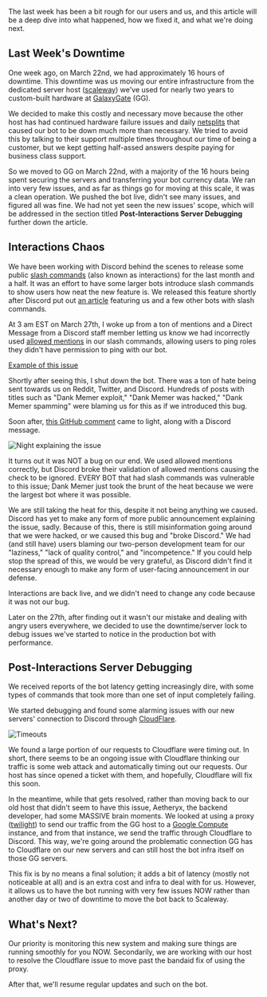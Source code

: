 The last week has been a bit rough for our users and us, and this article will be a deep dive into what happened, how we fixed it, and what we're doing next.

## Last Week's Downtime

One week ago, on March 22nd, we had approximately 16 hours of downtime. This downtime was us moving our entire infrastructure from the dedicated server host ([scaleway](https://www.scaleway.com/en/)) we've used for nearly two years to custom-built hardware at [GalaxyGate](https://galaxygate.net/) (GG).

We decided to make this costly and necessary move because the other host has had continued hardware failure issues and daily [netsplits](https://searchnetworking.techtarget.com/definition/netsplit) that caused our bot to be down much more than necessary. We tried to avoid this by talking to their support multiple times throughout our time of being a customer, but we kept getting half-assed answers despite paying for business class support.

So we moved to GG on March 22nd, with a majority of the 16 hours being spent securing the servers and transferring your bot currency data. We ran into very few issues, and as far as things go for moving at this scale, it was a clean operation. We pushed the bot live, didn't see many issues, and figured all was fine. We had not yet seen the new issues' scope, which will be addressed in the section titled **Post-Interactions Server Debugging** further down the article.

## Interactions Chaos

We have been working with Discord behind the scenes to release some public [slash commands](https://support.discord.com/hc/en-us/articles/1500000368501-Slash-Commands-FAQ) (also known as interactions) for the last month and a half. It was an effort to have some larger bots introduce slash commands to show users how neat the new feature is. We released this feature shortly after Discord put out [an article](https://blog.discord.com/slash-commands-are-here-8db0a385d9e6) featuring us and a few other bots with slash commands.

At 3 am EST on March 27th, I woke up from a ton of mentions and a Direct Message from a Discord staff member letting us know we had incorrectly used [allowed mentions](https://discord.com/developers/docs/resources/channel#allowed-mentions-object) in our slash commands, allowing users to ping roles they didn't have permission to ping with our bot.

[Example of this issue](https://www.reddit.com/r/dankmemer/comments/me8bf8/bruh/)

Shortly after seeing this, I shut down the bot. There was a ton of hate being sent towards us on Reddit, Twitter, and Discord. Hundreds of posts with titles such as "Dank Memer exploit," "Dank Memer was hacked," "Dank Memer spamming" were blaming us for this as if we introduced this bug.

Soon after, [this GitHub comment](https://github.com/discord/discord-api-docs/issues/2498#issuecomment-808690876) came to light, along with a Discord message.

![Night explaining the issue](https://i.imgur.com/aaaUuSe.png)

It turns out it was NOT a bug on our end. We used allowed mentions correctly, but Discord broke their validation of allowed mentions causing the check to be ignored. EVERY BOT that had slash commands was vulnerable to this issue; Dank Memer just took the brunt of the heat because we were the largest bot where it was possible.

We are still taking the heat for this, despite it not being anything we caused. Discord has yet to make any form of more public announcement explaining the issue, sadly. Because of this, there is still misinformation going around that we were hacked, or we caused this bug and "broke Discord." We had (and still have) users blaming our two-person development team for our "laziness," "lack of quality control," and "incompetence." If you could help stop the spread of this, we would be very grateful, as Discord didn't find it necessary enough to make any form of user-facing announcement in our defense. 

Interactions are back live, and we didn't need to change any code because it was not our bug.

Later on the 27th, after finding out it wasn't our mistake and dealing with angry users everywhere, we decided to use the downtime/server lock to debug issues we've started to notice in the production bot with performance.

## Post-Interactions Server Debugging

We received reports of the bot latency getting increasingly dire, with some types of commands that took more than one set of input completely failing.

We started debugging and found some alarming issues with our new servers' connection to Discord through [CloudFlare](https://www.cloudflare.com/learning/what-is-cloudflare/).

![Timeouts](https://i.imgur.com/Mi3BeeK.png)

We found a large portion of our requests to Cloudflare were timing out. In short, there seems to be an ongoing issue with Cloudflare thinking our traffic is some web attack and automatically timing out our requests. Our host has since opened a ticket with them, and hopefully, Cloudflare will fix this soon.

In the meantime, while that gets resolved, rather than moving back to our old host that didn't seem to have this issue, Aetheryx, the backend developer, had some MASSIVE brain moments. We looked at using a proxy ([twilight](https://github.com/twilight-rs/twilight)) to send our traffic from the GG host to a [Google Compute](https://cloud.google.com/compute) instance, and from that instance, we send the traffic through Cloudflare to Discord. This way, we're going around the problematic connection GG has to Cloudflare on our new servers and can still host the bot infra itself on those GG servers.

This fix is by no means a final solution; it adds a bit of latency (mostly not noticeable at all) and is an extra cost and infra to deal with for us. However, it allows us to have the bot running with very few issues NOW rather than another day or two of downtime to move the bot back to Scaleway.

## What's Next?

Our priority is monitoring this new system and making sure things are running smoothly for you NOW. Secondarily, we are working with our host to resolve the Cloudflare issue to move past the bandaid fix of using the proxy.

After that, we'll resume regular updates and such on the bot.